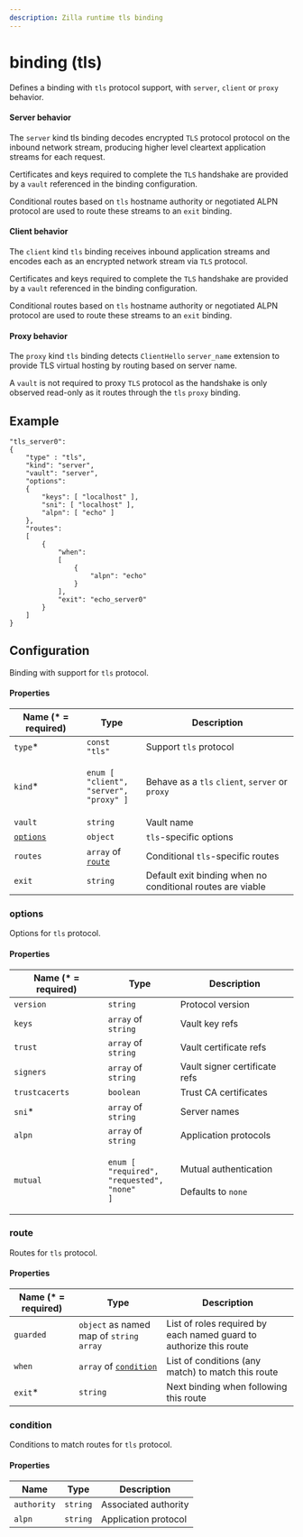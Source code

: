 ```yaml
---
description: Zilla runtime tls binding
---
```


# binding (tls)

Defines a binding with `tls` protocol support, with `server`, `client` or `proxy` behavior.

#### Server behavior

The `server` kind tls binding decodes encrypted `TLS` protocol protocol on the inbound network stream, producing higher level cleartext application streams for each request.

Certificates and keys required to complete the `TLS` handshake are provided by a `vault` referenced in the binding configuration.

Conditional routes based on `tls` hostname authority or negotiated ALPN protocol are used to route these streams to an `exit` binding.

#### Client behavior

The `client` kind `tls` binding receives inbound application streams and encodes each as an encrypted network stream via `TLS` protocol.

Certificates and keys required to complete the `TLS` handshake are provided by a `vault` referenced in the binding configuration.

Conditional routes based on `tls` hostname authority or negotiated ALPN protocol are used to route these streams to an `exit` binding.

#### Proxy behavior

The `proxy` kind `tls` binding detects `ClientHello` `server_name` extension to provide TLS virtual hosting by routing based on server name.

A `vault` is not required to proxy `TLS` protocol as the handshake is only observed read-only as it routes through the `tls` `proxy` binding.

## Example

```
"tls_server0":
{
    "type" : "tls",
    "kind": "server",
    "vault": "server",
    "options":
    {
        "keys": [ "localhost" ],
        "sni": [ "localhost" ],
        "alpn": [ "echo" ]
    },
    "routes":
    [
        {
            "when":
            [
                {
                    "alpn": "echo"
                }
            ],
            "exit": "echo_server0"
        }
    ]
}
```

## Configuration

Binding with support for `tls` protocol.

#### Properties

| Name (\* = required)                | Type                                                                                                           | Description                                                |
| ----------------------------------- | -------------------------------------------------------------------------------------------------------------- | ---------------------------------------------------------- |
| `type`\*                            | `const "tls"`                                                                                                  | Support `tls` protocol                                     |
| `kind`\*                            | <p><code>enum [</code><br>  <code>"client",</code><br>  <code>"server",</code><br>  <code>"proxy" ]</code></p> | Behave as a `tls` `client`, `server` or `proxy`            |
| `vault`                             | `string`                                                                                                       | Vault name                                                 |
| [`options`](binding-tls.md#options) | `object`                                                                                                       | `tls`-specific options                                     |
| `routes`                            | `array` of [`route`](binding-tls.md#route)                                                                     | Conditional `tls`-specific routes                          |
| `exit`                              | `string`                                                                                                       | Default exit binding when no conditional routes are viable |

### options

Options for `tls` protocol.

#### Properties

| Name (\* = required) | Type                                                                                                                               | Description                                                       |
| -------------------- | ---------------------------------------------------------------------------------------------------------------------------------- | ----------------------------------------------------------------- |
| `version`            | `string`                                                                                                                           | Protocol version                                                  |
| `keys`               | `array` of `string`                                                                                                                | Vault key refs                                                    |
| `trust`              | `array` of `string`                                                                                                                | Vault certificate refs                                            |
| `signers`            | `array` of `string`                                                                                                                | Vault signer certificate refs                                     |
| `trustcacerts`       | `boolean`                                                                                                                          | Trust CA certificates                                             |
| `sni`\*              | `array` of `string`                                                                                                                | Server names                                                      |
| `alpn`               | `array` of `string`                                                                                                                | Application protocols                                             |
| `mutual`             | <p><code>enum [</code><br>  <code>"required",</code><br>  <code>"requested",</code><br>  <code>"none"</code><br><code>]</code></p> | <p>Mutual authentication<br><br>Defaults to <code>none</code></p> |

### route

Routes for `tls` protocol.

#### Properties

| Name (\* = required) | Type                                                 | Description                                                        |
| -------------------- | ---------------------------------------------------- | ------------------------------------------------------------------ |
| `guarded`            | `object` as named map of `string` `array`            | List of roles required by each named guard to authorize this route |
| `when`               | `array` of [`condition`](binding-tls.md#condition) | List of conditions (any match) to match this route                 |
| `exit`\*             | `string`                                             | Next binding when following this route                             |

### condition

Conditions to match routes for `tls` protocol.

#### Properties

| Name        | Type     | Description          |
| ----------- | -------- | -------------------- |
| `authority` | `string` | Associated authority |
| `alpn`      | `string` | Application protocol |
